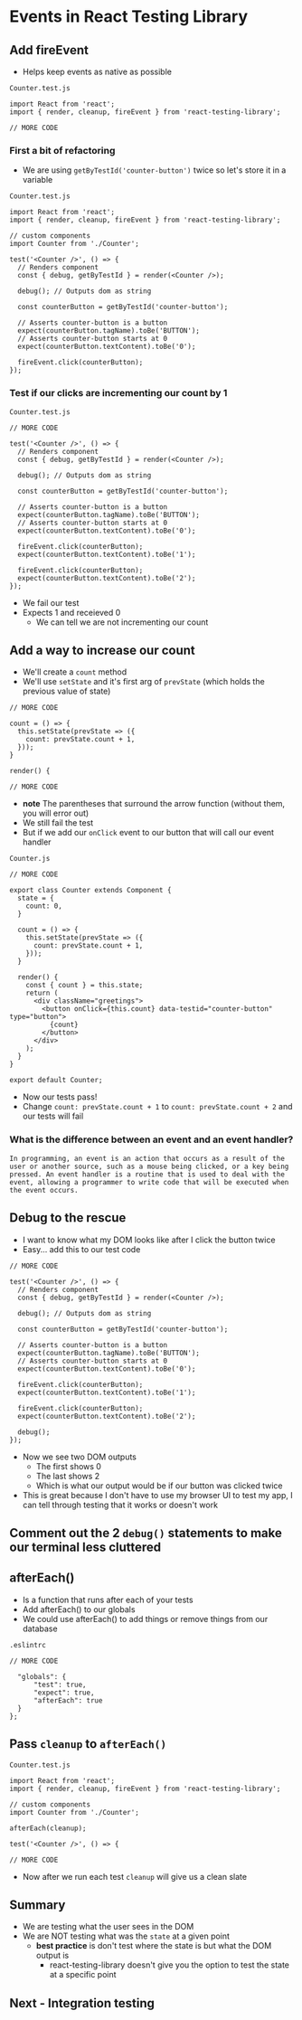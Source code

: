 # Events in React Testing Library
## Add fireEvent
* Helps keep events as native as possible

`Counter.test.js`

```
import React from 'react';
import { render, cleanup, fireEvent } from 'react-testing-library'; 

// MORE CODE
```

### First a bit of refactoring
* We are using `getByTestId('counter-button')` twice so let's store it in a variable

`Counter.test.js`

```
import React from 'react';
import { render, cleanup, fireEvent } from 'react-testing-library';

// custom components
import Counter from './Counter';

test('<Counter />', () => {
  // Renders component
  const { debug, getByTestId } = render(<Counter />);

  debug(); // Outputs dom as string

  const counterButton = getByTestId('counter-button');

  // Asserts counter-button is a button
  expect(counterButton.tagName).toBe('BUTTON');
  // Asserts counter-button starts at 0
  expect(counterButton.textContent).toBe('0');

  fireEvent.click(counterButton);
});
```

### Test if our clicks are incrementing our count by 1
`Counter.test.js`

```
// MORE CODE

test('<Counter />', () => {
  // Renders component
  const { debug, getByTestId } = render(<Counter />);

  debug(); // Outputs dom as string

  const counterButton = getByTestId('counter-button');

  // Asserts counter-button is a button
  expect(counterButton.tagName).toBe('BUTTON');
  // Asserts counter-button starts at 0
  expect(counterButton.textContent).toBe('0');

  fireEvent.click(counterButton);
  expect(counterButton.textContent).toBe('1');

  fireEvent.click(counterButton);
  expect(counterButton.textContent).toBe('2');
});
```

* We fail our test
* Expects 1 and receieved 0
    - We can tell we are not incrementing our count

## Add a way to increase our count
* We'll create a `count` method
* We'll use `setState` and it's first arg of `prevState` (which holds the previous value of state)

```
// MORE CODE

count = () => {
  this.setState(prevState => ({
    count: prevState.count + 1,
  }));
}

render() {

// MORE CODE
```

* **note** The parentheses that surround  the arrow function (without them, you will error out)
* We still fail the test
* But if we add our `onClick` event to our button that will call our event handler

`Counter.js`

```
// MORE CODE

export class Counter extends Component {
  state = {
    count: 0,
  }

  count = () => {
    this.setState(prevState => ({
      count: prevState.count + 1,
    }));
  }

  render() {
    const { count } = this.state;
    return (
      <div className="greetings">
        <button onClick={this.count} data-testid="counter-button" type="button">
          {count}
        </button>
      </div>
    );
  }
}

export default Counter;
```

* Now our tests pass!
* Change `count: prevState.count + 1` to `count: prevState.count + 2` and our tests will fail
### What is the difference between an event and an event handler?
```
In programming, an event is an action that occurs as a result of the user or another source, such as a mouse being clicked, or a key being pressed. An event handler is a routine that is used to deal with the event, allowing a programmer to write code that will be executed when the event occurs.
```

## Debug to the rescue
* I want to know what my DOM looks like after I click the button twice
* Easy... add this to our test code

```
// MORE CODE

test('<Counter />', () => {
  // Renders component
  const { debug, getByTestId } = render(<Counter />);

  debug(); // Outputs dom as string

  const counterButton = getByTestId('counter-button');

  // Asserts counter-button is a button
  expect(counterButton.tagName).toBe('BUTTON');
  // Asserts counter-button starts at 0
  expect(counterButton.textContent).toBe('0');

  fireEvent.click(counterButton);
  expect(counterButton.textContent).toBe('1');

  fireEvent.click(counterButton);
  expect(counterButton.textContent).toBe('2');

  debug();
});
```

* Now we see two DOM outputs
    - The first shows 0
    - The last shows 2
    - Which is what our output would be if our button was clicked twice
* This is great because I don't have to use my browser UI to test my app, I can tell through testing that it works or doesn't work

## Comment out the 2 `debug()` statements to make our terminal less cluttered

## afterEach()
* Is a function that runs after each of your tests
* Add afterEach() to our globals
* We could use afterEach() to add things or remove things from our database

`.eslintrc`

```
// MORE CODE

  "globals": {
      "test": true,
      "expect": true,
      "afterEach": true
  }
};
```

## Pass `cleanup` to `afterEach()`
`Counter.test.js`

```
import React from 'react';
import { render, cleanup, fireEvent } from 'react-testing-library';

// custom components
import Counter from './Counter';

afterEach(cleanup);

test('<Counter />', () => {

// MORE CODE
```

* Now after we run each test `cleanup` will give us a clean slate

## Summary
* We are testing what the user sees in the DOM
* We are NOT testing what was the `state` at a given point
    - **best practice** is don't test where the state is but what the DOM output is
        + react-testing-library doesn't give you the option to test the state at a specific point

## Next - Integration testing
